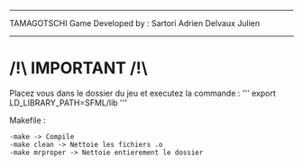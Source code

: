 *****************************
TAMAGOTSCHI Game
Developed by :
Sartori Adrien
Delvaux Julien
*****************************


# /!\ IMPORTANT /!\
Placez vous dans le dossier du jeu et executez la commande :
	'''
	export LD_LIBRARY_PATH=SFML/lib
	'''

Makefile :

	-make -> Compile
	-make clean -> Nettoie les fichiers .o
	-make mrproper -> Nettoie entierement le dossier